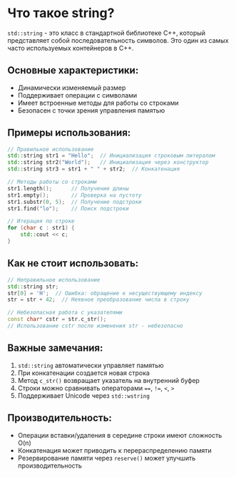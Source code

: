 # Что такое string?

`std::string` - это класс в стандартной библиотеке C++, который представляет собой последовательность символов. Это один из самых часто используемых контейнеров в C++.

## Основные характеристики:
- Динамически изменяемый размер
- Поддерживает операции с символами
- Имеет встроенные методы для работы со строками
- Безопасен с точки зрения управления памятью

## Примеры использования:

```cpp
// Правильное использование
std::string str1 = "Hello";  // Инициализация строковым литералом
std::string str2("World");   // Инициализация через конструктор
std::string str3 = str1 + " " + str2;  // Конкатенация

// Методы работы со строками
str1.length();      // Получение длины
str1.empty();       // Проверка на пустоту
str1.substr(0, 5);  // Получение подстроки
str1.find("lo");    // Поиск подстроки

// Итерация по строке
for (char c : str1) {
    std::cout << c;
}
```

## Как не стоит использовать:

```cpp
// Неправильное использование
std::string str;
str[0] = 'H';  // Ошибка: обращение к несуществующему индексу
str = str + 42;  // Неявное преобразование числа в строку

// Небезопасная работа с указателями
const char* cstr = str.c_str();
// Использование cstr после изменения str - небезопасно
```

## Важные замечания:
1. `std::string` автоматически управляет памятью
2. При конкатенации создается новая строка
3. Метод `c_str()` возвращает указатель на внутренний буфер
4. Строки можно сравнивать операторами `==`, `!=`, `<`, `>`
5. Поддерживает Unicode через `std::wstring`

## Производительность:
- Операции вставки/удаления в середине строки имеют сложность O(n)
- Конкатенация может приводить к перераспределению памяти
- Резервирование памяти через `reserve()` может улучшить производительность 